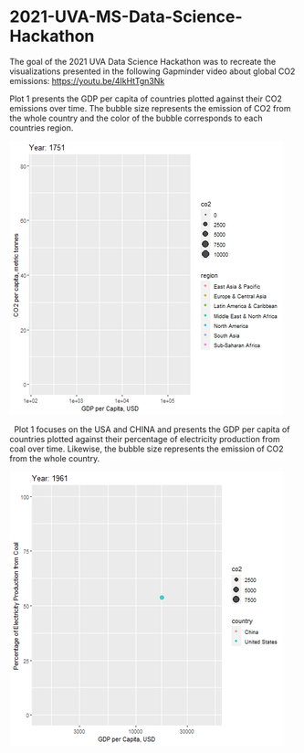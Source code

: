 # 2021-UVA-MS-Data-Science-Hackathon
The goal of the 2021 UVA Data Science Hackathon was to recreate the visualizations presented in the following Gapminder video about global CO2 emissions: https://youtu.be/4IkHtTgn3Nk

Plot 1 presents the GDP per capita of countries plotted against their CO2 emissions over time.  The bubble size represents the emission of CO2 from the whole country and the color of the bubble corresponds to each countries region.
&nbsp;

![Plot 1:](plot1_co2_per_capita.gif)

&nbsp;
Plot 1 focuses on the USA and CHINA and presents the GDP per capita of countries plotted against their percentage of electricity production from coal over time.  Likewise, the bubble size represents the emission of CO2 from the whole country.
&nbsp;

![Plot 2:](plot2_electricity_from_coal.gif)